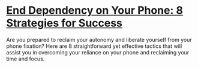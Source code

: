 
# [End Dependency on Your Phone: 8 Strategies for Success](https://www.mindhaste.com/t/phone-addiction/end-dependency-on-your-phone-8-strategies-for-success-213)

Are you prepared to reclaim your autonomy and liberate yourself from your phone fixation? Here are 8 straightforward yet effective tactics that will assist you in overcoming your reliance on your phone and reclaiming your time and focus.
    